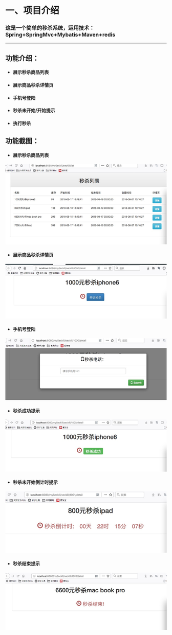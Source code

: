 # 一、项目介绍
### 这是一个简单的秒杀系统，运用技术：Spring+SpringMvc+Mybatis+Maven+redis 
-----------------
## 功能介绍：
* #### 展示秒杀商品列表 
* #### 展示商品秒杀详情页 
* #### 手机号登陆
* #### 秒杀未开始/开始提示
* #### 执行秒杀

## 功能截图：
* #### 展示秒杀商品列表 
![](https://github.com/J1Weng/mySeckill/blob/master/img/WeChat_1534504009.jpeg)<br>
* #### 展示商品秒杀详情页 
![](https://github.com/J1Weng/mySeckill/blob/master/img/WeChat_1534504010.jpeg)<br>
* #### 手机号登陆
![](https://github.com/J1Weng/mySeckill/blob/master/img/WeChat_1534504011.jpeg)<br>
* #### 秒杀成功提示
![](https://github.com/J1Weng/mySeckill/blob/master/img/WeChat_1534504041.jpeg)<br>
* #### 秒杀未开始倒计时提示
![](https://github.com/J1Weng/mySeckill/blob/master/img/WeChat_1534509286.jpeg)<br>
* #### 秒杀结束提示
![](https://github.com/J1Weng/mySeckill/blob/master/img/WeChat_1534504078.jpeg)<br>
